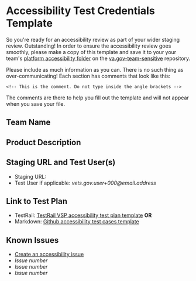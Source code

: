 # Accessibility Test Credentials Template

So you're ready for an accessibility review as part of your wider staging review. Outstanding! In order to ensure the accessibility review goes smoothly, please make a copy of this template and save it to your your team's [platform accessibility folder](https://github.com/department-of-veterans-affairs/va.gov-team-sensitive/tree/master/platform/accessibility) on the [va.gov-team-sensitive](https://github.com/department-of-veterans-affairs/va.gov-team-sensitive) repository.

Please include as much information as you can. There is no such thing as over-communicating! Each section has comments that look like this:

```<!-- This is the comment. Do not type inside the angle brackets -->```

The comments are there to help you fill out the template and will not appear when you save your file.

## Team Name

<!-- Enter your team name like vsa-public-websites. This name can match your Slack channel. -->



## Product Description

<!-- Tell us about your product. Add as much detail as you want, and be sure to call out key items like intended audience(s), the stated purpose, and anything else you feel is relevant to an accessibility review. -->



## Staging URL and Test User(s)

<!-- Provide a Staging URL and any test users that the accessibility specialist should use to review your product -->

* Staging URL:
* Test User if applicable: _vets.gov.user+000@email.address_



## Link to Test Plan

<!-- Include a link to your TestRail or Markdown test plan. The staging accessibiilty review will be more completed more quickly when teams have done their own testing ahead of time. -->
* TestRail: [TestRail VSP accessibility test plan template](https://dsvavsp.testrail.io/index.php?/suites/view/14&group_by=cases:section_id&group_order=asc) **OR**
* Markdown: [Github accessibility test cases template](https://github.com/department-of-veterans-affairs/va.gov-team/blob/master/platform/accessibility/accessibility-test-cases-template.md)


## Known Issues

<!-- If you find accessibility issues during your testing, please open Github issues for them and include links to those issues here. The accessibility specialist will create an epic to collect these issues and any findings from the staging accessibility review. -->

* [Create an accessibility issue](https://github.com/department-of-veterans-affairs/va.gov-team/issues/new?assignees=&labels=508%2FAccessibility&template=508-issue.md&title=)
* _Issue number_
* _Issue number_
* _Issue number_

